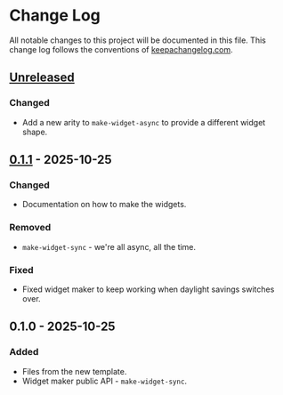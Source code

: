 # Change Log
All notable changes to this project will be documented in this file. This change log follows the conventions of [keepachangelog.com](https://keepachangelog.com/).

## [Unreleased]
### Changed
- Add a new arity to `make-widget-async` to provide a different widget shape.

## [0.1.1] - 2025-10-25
### Changed
- Documentation on how to make the widgets.

### Removed
- `make-widget-sync` - we're all async, all the time.

### Fixed
- Fixed widget maker to keep working when daylight savings switches over.

## 0.1.0 - 2025-10-25
### Added
- Files from the new template.
- Widget maker public API - `make-widget-sync`.

[Unreleased]: https://sourcehost.site/your-name/aoc-clojure/compare/0.1.1...HEAD
[0.1.1]: https://sourcehost.site/your-name/aoc-clojure/compare/0.1.0...0.1.1
